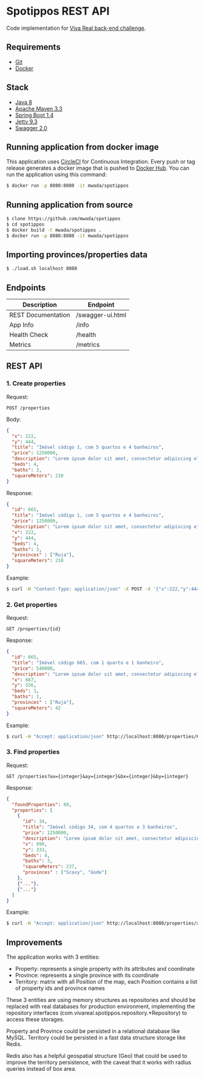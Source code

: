 # Spotippos REST API

Code implementation for [Viva Real back-end challenge](https://github.com/VivaReal/code-challenge/blob/master/backend.md).


## Requirements

* [Git](https://git-scm.com/)
* [Docker](https://www.docker.com)


## Stack

* [Java 8](http://openjdk.java.net/)
* [Apache Maven 3.3](http://maven.apache.org/)
* [Spring Boot 1.4](http://projects.spring.io/spring-boot/)
* [Jetty 9.3](http://www.eclipse.org/jetty/)
* [Swagger 2.0](http://swagger.io/)


## Running application from docker image

This application uses [CircleCI](https://circleci.com) for Continuous Integration. Every push or tag release generates a docker image that is pushed to [Docker Hub](https://hub.docker.com/r/mwada/spotippos/).
You can run the application using this command:

```sh
$ docker run -p 8080:8080 -it mwada/spotippos
```


## Running application from source

```sh
$ clone https://github.com/mwada/spotippos
$ cd spotippos
$ docker build -t mwada/spotippos .
$ docker run -p 8080:8080 -it mwada/spotippos
```


## Importing provinces/properties data

```sh
$ ./load.sh localhost 8080
```

## Endpoints

Description | Endpoint
------------|---------
REST Documentation|/swagger-ui.html
App Info|/info
Health Check|/health
Metrics|/metrics


## REST API

### 1. Create properties
Request:
```
POST /properties
```

Body:
```json
{
  "x": 222,
  "y": 444,
  "title": "Imóvel código 1, com 5 quartos e 4 banheiros",
  "price": 1250000,
  "description": "Lorem ipsum dolor sit amet, consectetur adipiscing elit.",
  "beds": 4,
  "baths": 3,
  "squareMeters": 210
}
```
Response:
```json
{
  "id": 665,
  "title": "Imóvel código 1, com 5 quartos e 4 banheiros",
  "price": 1250000,
  "description": "Lorem ipsum dolor sit amet, consectetur adipiscing elit.",
  "x": 222,
  "y": 444,
  "beds": 4,
  "baths": 3,
  "provinces" : ["Ruja"],
  "squareMeters": 210
}
```

Example:
```sh
$ curl -H "Content-Type: application/json" -X POST -d '{"x":222,"y":444,"title": "Title","price":1250000,"description":"Description","beds":4,"baths":3,"squareMeters":210}' http://localhost:8080/properties
```

### 2. Get properties

Request:
```
GET /properties/{id}
```

Response:
```json
{
  "id": 665,
  "title": "Imóvel código 665, com 1 quarto e 1 banheiro",
  "price": 540000,
  "description": "Lorem ipsum dolor sit amet, consectetur adipiscing elit.",
  "x": 667,
  "y": 556,
  "beds": 1,
  "baths": 1,
  "provinces" : ["Ruja"],
  "squareMeters": 42
}
```

Example:
```sh
$ curl -H "Accept: application/json" http://localhost:8080/properties/665
```

### 3. Find properties

Request:
```
GET /properties?ax={integer}&ay={integer}&bx={integer}&by={integer}
```

Response:
```json
{
  "foundProperties": 60,
  "properties": [
    {
      "id": 34,
      "title": "Imóvel código 34, com 4 quartos e 3 banheiros",
      "price": 1250000,
      "description": "Lorem ipsum dolor sit amet, consectetur adipiscing elit.",
      "x": 999,
      "y": 333,
      "beds": 4,
      "baths": 3,
      "squareMeters": 237,
      "provinces" : ["Scavy", "Gode"]
    },
    {"..."},
    {"..."}
  ]
}
```

Example:
```sh
$ curl -H "Accept: application/json" http://localhost:8080/properties/ax=0&ay=100&bx=100&by=0
```

## Improvements

The application works with 3 entities:

* Property: represents a single property with its attributes and coordinate
* Province: represents a single province with its coordinate
* Territory: matrix with all Position of the map, each Position contains a list of property ids and province names

These 3 entities are using memory structures as repositories and should be replaced with real databases for production environment, implementing the repository interfaces (com.vivareal.spotippos.repository.*Repository) to access these storages.

Property and Province could be persisted in a relational database like MySQL.
Territory could be persisted in a fast data structure storage like Redis.

Redis also has a helpful geospatial structure (Geo) that could be used to improve the territory persistence, with the caveat that it works with radius queries instead of box area.
